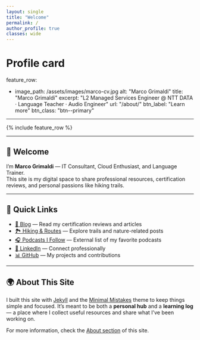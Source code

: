 ```yaml
---
layout: single
title: "Welcome"
permalink: /
author_profile: true
classes: wide
---
```


# Profile card
feature_row:
  - image_path: /assets/images/marco-cv.jpg
    alt: "Marco Grimaldi"
    title: "Marco Grimaldi"
    excerpt: "L2 Managed Services Engineer @ NTT DATA · Language Teacher · Audio Engineer"
    url: "/about/"
    btn_label: "Learn more"
    btn_class: "btn--primary"
---

{% include feature_row %}

---

## 👋 Welcome

I’m **Marco Grimaldi** — IT Consultant, Cloud Enthusiast, and Language Trainer.  
This site is my digital space to share professional resources, certification reviews, and personal passions like hiking trails.

---

## 🔗 Quick Links

- [📘 Blog](/blog/) — Read my certification reviews and articles  
- [🏞 Hiking & Routes](/hiking/) — Explore trails and nature-related posts  
- [🎧 Podcasts I Follow](https://example.com) — External list of my favorite podcasts  
- [💼 LinkedIn](https://www.linkedin.com/in/marco-grimaldi29/) — Connect professionally  
- [📊 GitHub](https://github.com/marcogrimaldi29) — My projects and contributions  

---

## 🌍 About This Site

I built this site with [Jekyll](https://jekyllrb.com/) and the [Minimal Mistakes](https://mmistakes.github.io/minimal-mistakes/) theme to keep things simple and focused.
It’s meant to be both a **personal hub** and a **learning log** — a place where I collect useful resources and share what I’ve been working on.

For more information, check the [About section](/about/) of this site.
